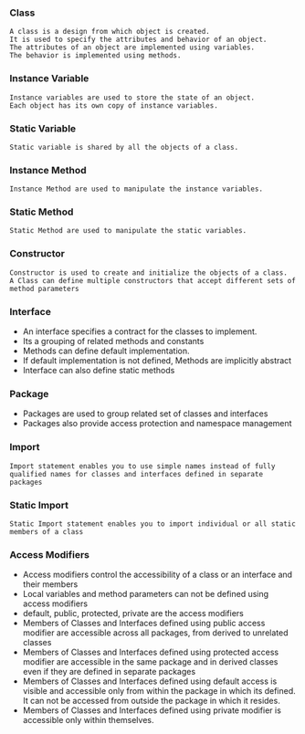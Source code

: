 ### Class

	A class is a design from which object is created.
	It is used to specify the attributes and behavior of an object.
	The attributes of an object are implemented using variables.
	The behavior is implemented using methods.

### Instance Variable

	Instance variables are used to store the state of an object.
	Each object has its own copy of instance variables.

### Static Variable
	
	Static variable is shared by all the objects of a class.

### Instance Method

	Instance Method are used to manipulate the instance variables.

### Static Method

	Static Method are used to manipulate the static variables.

### Constructor

	Constructor is used to create and initialize the objects of a class.
	A Class can define multiple constructors that accept different sets of method parameters


### Interface

* An interface specifies a contract for the classes to implement.
* Its a grouping of related methods and constants
* Methods can define default implementation. 
* If default implementation is not defined, Methods are implicitly abstract
* Interface can also define static methods

### Package

* Packages are used to group related set of classes and interfaces
* Packages also provide access protection and namespace management

### Import

	Import statement enables you to use simple names instead of fully qualified names for classes and interfaces defined in separate packages
	
### Static Import

	Static Import statement enables you to import individual or all static members of a class

### Access Modifiers

* Access modifiers control the accessibility of a class or an interface and their members
* Local variables and method parameters can not be defined using access modifiers
* default, public, protected, private are the access modifiers 
* Members of Classes and Interfaces defined using public access modifier are accessible across all packages, from derived to unrelated classes
* Members of Classes and Interfaces defined using protected access modifier are accessible in the same package and in derived classes even if they are defined in separate packages
* Members of Classes and Interfaces defined using default access is visible and accessible only from within the package in which its defined. It can not be accessed from outside the package in which it resides.
* Members of Classes and Interfaces defined using private modifier is accessible only within themselves.
